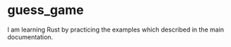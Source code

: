 # guess_game

I am learning Rust by practicing the examples which described in the main documentation.
